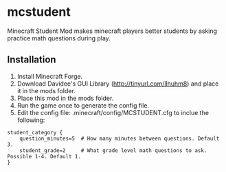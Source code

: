 mcstudent
=========

Minecraft Student Mod makes minecraft players better students by asking practice math questions during play.

Installation
-------------------
1. Install Minecraft Forge.
2. Download Davidee's GUI Library (http://tinyurl.com/llhuhm8) and place it in the mods folder.
3. Place this mod in the mods folder. 
4. Run the game once to generate the config file.
5. Edit the config file: .minecraft/config/MCSTUDENT.cfg to inclue the following:
```
student_category {
    question_minutes=5  # How many minutes between questions. Default 3.
    student_grade=2     # What grade level math questions to ask. Possible 1-4. Default 1.
}
```
